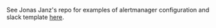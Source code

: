 See Jonas Janz's repo for examples of alertmanager configuration and slack template [here](https://github.com/PixelJonas/cluster-gitops/tree/master/manifests/argocd/apps/alertmanager/base/apps/examples).

